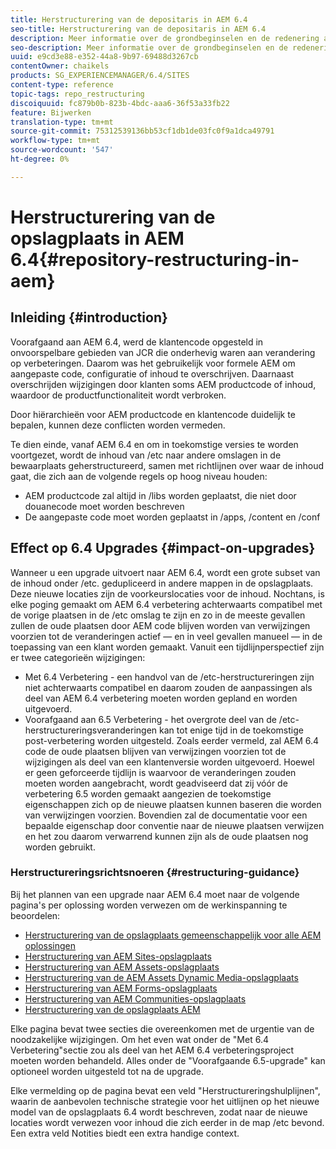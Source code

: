 ```yaml
---
title: Herstructurering van de depositaris in AEM 6.4
seo-title: Herstructurering van de depositaris in AEM 6.4
description: Meer informatie over de grondbeginselen en de redenering achter de herstructurering van de opslagplaats in AEM 6.4
seo-description: Meer informatie over de grondbeginselen en de redenering achter de herstructurering van de opslagplaats in AEM 6.4
uuid: e9cd3e88-e352-44a8-9b97-69488d3267cb
contentOwner: chaikels
products: SG_EXPERIENCEMANAGER/6.4/SITES
content-type: reference
topic-tags: repo_restructuring
discoiquuid: fc879b0b-823b-4bdc-aaa6-36f53a33fb22
feature: Bijwerken
translation-type: tm+mt
source-git-commit: 75312539136bb53cf1db1de03fc0f9a1dca49791
workflow-type: tm+mt
source-wordcount: '547'
ht-degree: 0%

---
```



# Herstructurering van de opslagplaats in AEM 6.4{#repository-restructuring-in-aem}

## Inleiding {#introduction}

Voorafgaand aan AEM 6.4, werd de klantencode opgesteld in onvoorspelbare gebieden van JCR die onderhevig waren aan verandering op verbeteringen. Daarom was het gebruikelijk voor formele AEM om aangepaste code, configuratie of inhoud te overschrijven. Daarnaast overschrijden wijzigingen door klanten soms AEM productcode of inhoud, waardoor de productfunctionaliteit wordt verbroken.

Door hiërarchieën voor AEM productcode en klantencode duidelijk te bepalen, kunnen deze conflicten worden vermeden.

Te dien einde, vanaf AEM 6.4 en om in toekomstige versies te worden voortgezet, wordt de inhoud van /etc naar andere omslagen in de bewaarplaats geherstructureerd, samen met richtlijnen over waar de inhoud gaat, die zich aan de volgende regels op hoog niveau houden:

* AEM productcode zal altijd in /libs worden geplaatst, die niet door douanecode moet worden beschreven
* De aangepaste code moet worden geplaatst in /apps, /content en /conf

## Effect op 6.4 Upgrades {#impact-on-upgrades}

Wanneer u een upgrade uitvoert naar AEM 6.4, wordt een grote subset van de inhoud onder /etc. gedupliceerd in andere mappen in de opslagplaats. Deze nieuwe locaties zijn de voorkeurslocaties voor de inhoud. Nochtans, is elke poging gemaakt om AEM 6.4 verbetering achterwaarts compatibel met de vorige plaatsen in de /etc omslag te zijn en zo in de meeste gevallen zullen de oude plaatsen door AEM code blijven worden van verwijzingen voorzien tot de veranderingen actief — en in veel gevallen manueel — in de toepassing van een klant worden gemaakt. Vanuit een tijdlijnperspectief zijn er twee categorieën wijzigingen:

* Met 6.4 Verbetering - een handvol van de /etc-herstructureringen zijn niet achterwaarts compatibel en daarom zouden de aanpassingen als deel van AEM 6.4 verbetering moeten worden gepland en worden uitgevoerd.
* Voorafgaand aan 6.5 Verbetering - het overgrote deel van de /etc-herstructureringsveranderingen kan tot enige tijd in de toekomstige post-verbetering worden uitgesteld. Zoals eerder vermeld, zal AEM 6.4 code de oude plaatsen blijven van verwijzingen voorzien tot de wijzigingen als deel van een klantenversie worden uitgevoerd. Hoewel er geen geforceerde tijdlijn is waarvoor de veranderingen zouden moeten worden aangebracht, wordt geadviseerd dat zij vóór de verbetering 6.5 worden gemaakt aangezien de toekomstige eigenschappen zich op de nieuwe plaatsen kunnen baseren die worden van verwijzingen voorzien. Bovendien zal de documentatie voor een bepaalde eigenschap door conventie naar de nieuwe plaatsen verwijzen en het zou daarom verwarrend kunnen zijn als de oude plaatsen nog worden gebruikt.

### Herstructureringsrichtsnoeren {#restructuring-guidance}

Bij het plannen van een upgrade naar AEM 6.4 moet naar de volgende pagina&#39;s per oplossing worden verwezen om de werkinspanning te beoordelen:

* [Herstructurering van de opslagplaats gemeenschappelijk voor alle AEM oplossingen](/help/sites-deploying/all-repository-restructuring-in-aem-6-4.md)
* [Herstructurering van AEM Sites-opslagplaats](/help/sites-deploying/sites-repository-restructuring-in-aem-6-4.md)
* [Herstructurering van AEM Assets-opslagplaats](/help/sites-deploying/assets-repository-restructuring-in-aem-6-4.md)
* [Herstructurering van de AEM Assets Dynamic Media-opslagplaats](/help/sites-deploying/dynamicmedia-repository-restructuring-in-aem-6-4.md)
* [Herstructurering van AEM Forms-opslagplaats](/help/sites-deploying/forms-repository-restructuring-in-aem-6-4.md)
* [Herstructurering van AEM Communities-opslagplaats](/help/sites-deploying/communities-repository-restructuring-in-aem-6-4.md)
* [Herstructurering van de opslagplaats AEM](/help/sites-deploying/ecommerce-repository-restructuring-in-aem-6-4.md)

Elke pagina bevat twee secties die overeenkomen met de urgentie van de noodzakelijke wijzigingen. Om het even wat onder de &quot;Met 6.4 Verbetering&quot;sectie zou als deel van het AEM 6.4 verbeteringsproject moeten worden behandeld. Alles onder de &quot;Voorafgaande 6.5-upgrade&quot; kan optioneel worden uitgesteld tot na de upgrade.

Elke vermelding op de pagina bevat een veld &quot;Herstructureringshulplijnen&quot;, waarin de aanbevolen technische strategie voor het uitlijnen op het nieuwe model van de opslagplaats 6.4 wordt beschreven, zodat naar de nieuwe locaties wordt verwezen voor inhoud die zich eerder in de map /etc bevond. Een extra veld Notities biedt een extra handige context.
